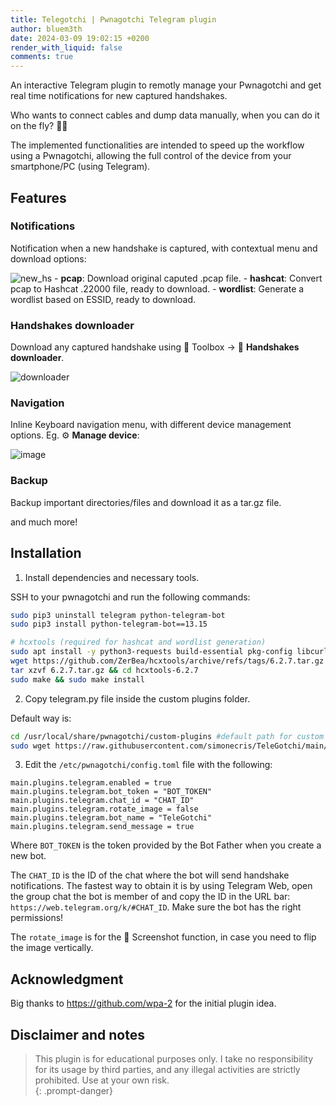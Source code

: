 ```yaml
---
title: Telegotchi | Pwnagotchi Telegram plugin
author: bluem3th
date: 2024-03-09 19:02:15 +0200
render_with_liquid: false
comments: true
---
```


An interactive Telegram plugin to remotly manage your Pwnagotchi and get real time notifications for new captured handshakes. 

Who wants to connect cables and dump data manually, when you can do it on the fly? 🐱‍🏍

The implemented functionalities are intended to speed up the workflow using a Pwnagotchi, allowing the full control of the device from your smartphone/PC (using Telegram). 

## Features

### Notifications

Notification when a new handshake is captured, with contextual menu and download options:

  ![new_hs](https://github.com/simonecris/TeleGotchi/assets/63792651/63ad59b0-c0fb-4697-8708-c51f47d670b0)
    - **pcap**: Download original caputed .pcap file.
    - **hashcat**: Convert pcap to Hashcat .22000 file, ready to download.
    - **wordlist**: Generate a wordlist based on ESSID, ready to download. 

### Handshakes downloader

Download any captured handshake using 🧰 Toolbox -> 💾️ **Handshakes downloader**.

  ![downloader](https://github.com/simonecris/TeleGotchi/assets/63792651/7f76a3fa-db27-4150-a1b0-fdb999154b3e)

### Navigation

Inline Keyboard navigation menu, with different device management options. Eg. ⚙️ **Manage device**:

  ![image](https://github.com/simonecris/TeleGotchi/assets/63792651/0ba14091-68d6-45ae-81c5-9eb15f8a03dc)

### Backup

Backup important directories/files and download it as a tar.gz file. 

and much more! 

## Installation
1. Install dependencies and necessary tools. 

SSH to your pwnagotchi and run the following commands:
```bash
sudo pip3 uninstall telegram python-telegram-bot
sudo pip3 install python-telegram-bot==13.15

# hcxtools (required for hashcat and wordlist generation)
sudo apt install -y python3-requests build-essential pkg-config libcurl4-openssl-dev libssl-dev zlib1g-dev make gcc
wget https://github.com/ZerBea/hcxtools/archive/refs/tags/6.2.7.tar.gz
tar xzvf 6.2.7.tar.gz && cd hcxtools-6.2.7
sudo make && sudo make install
```
2. Copy telegram.py file inside the custom plugins folder.

Default way is:
```bash
cd /usr/local/share/pwnagotchi/custom-plugins #default path for custom plugins
sudo wget https://raw.githubusercontent.com/simonecris/TeleGotchi/main/telegram.py
```

3. Edit the `/etc/pwnagotchi/config.toml` file with the following:

```
main.plugins.telegram.enabled = true
main.plugins.telegram.bot_token = "BOT_TOKEN"
main.plugins.telegram.chat_id = "CHAT_ID"
main.plugins.telegram.rotate_image = false
main.plugins.telegram.bot_name = "TeleGotchi"
main.plugins.telegram.send_message = true
```
Where `BOT_TOKEN` is the token provided by the Bot Father when you create a new bot. 

The `CHAT_ID` is the ID of the chat where the bot will send handshake notifications. The fastest way to obtain it is by using Telegram Web, open the group chat the bot is member of and copy the ID in the URL bar: `https://web.telegram.org/k/#CHAT_ID`. Make sure the bot has the right permissions!

The `rotate_image` is for the 📸 Screenshot function, in case you need to flip the image vertically. 

## Acknowledgment

Big thanks to https://github.com/wpa-2 for the initial plugin idea.

## Disclaimer and notes

> This plugin is for educational purposes only. I take no responsibility for its usage by third parties, and any illegal activities are strictly prohibited. Use at your own risk.  
{: .prompt-danger}
